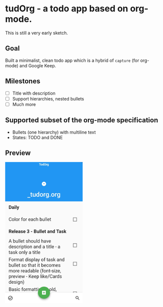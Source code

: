 # tudOrg - a todo app based on org-mode.

This is still a very early sketch.

## Goal
Built a minimalist, clean todo app which is a hybrid of `capture` (for org-mode) and Google Keep.

## Milestones
- [ ] Title with description
- [ ] Support hierarchies, nested bullets
- [ ] Much more

##  Supported subset of the org-mode specification
- Bullets (one hierarchy) with multiline text
- States: TODO and DONE


## Preview
<img src="/screenshots/view.jpg?raw=true" width="250">
